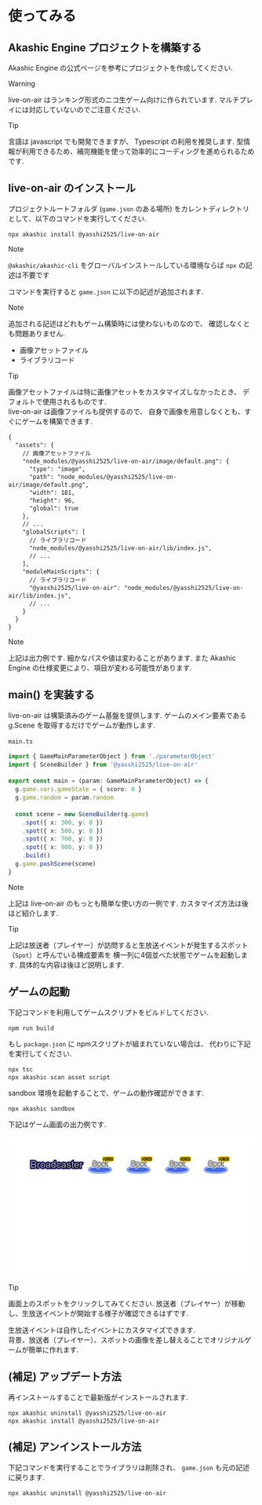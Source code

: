 # 使ってみる

## Akashic Engine プロジェクトを構築する

Akashic Engine の公式ページを参考にプロジェクトを作成してください.  

> [!WARNING]
> live-on-air はランキング形式のニコ生ゲーム向けに作られています.
> マルチプレイには対応していないのでご注意ください.

> [!TIP]
> 言語は javascript でも開発できますが、 Typescript の利用を推奨します.
> 型情報が利用できるため、補完機能を使って効率的にコーディングを進められるためです.

## live-on-air のインストール

プロジェクトルートフォルダ (`game.json` のある場所) をカレントディレクトリとして、以下のコマンドを実行してください.

```shell
npx akashic install @yasshi2525/live-on-air
```

> [!NOTE]
> `@akashic/akashic-cli` をグローバルインストールしている環境ならば
> `npx` の記述は不要です

コマンドを実行すると `game.json` に以下の記述が追加されます.  

> [!NOTE]
> 追加される記述はどれもゲーム構築時には使わないものなので、
> 確認しなくとも問題ありません.

* 画像アセットファイル
* ライブラリコード

> [!TIP]
> 画像アセットファイルは特に画像アセットをカスタマイズしなかったとき、
> デフォルトで使用されるものです.  
> live-on-air は画像ファイルも提供するので、
> 自身で画像を用意しなくとも、すぐにゲームを構築できます.

```json5
{
  "assets": {
    // 画像アセットファイル
    "node_modules/@yasshi2525/live-on-air/image/default.png": {
      "type": "image",
      "path": "node_modules/@yasshi2525/live-on-air/image/default.png",
      "width": 181,
      "height": 96,
      "global": true
    },
    // ...
    "globalScripts": [
      // ライブラリコード
      "node_modules/@yasshi2525/live-on-air/lib/index.js",
      // ...
    ],
    "moduleMainScripts": {
      // ライブラリコード
      "@yasshi2525/live-on-air": "node_modules/@yasshi2525/live-on-air/lib/index.js",
      // ...
    }
  }
}
```

> [!NOTE]
> 上記は出力例です. 細かなパスや値は変わることがあります.
> また Akashic Engine の仕様変更により、項目が変わる可能性があります.

## main() を実装する

live-on-air は構築済みのゲーム基盤を提供します.
ゲームのメイン要素である g.Scene を取得するだけでゲームが動作します.

`main.ts`

```typescript
import { GameMainParameterObject } from './parameterObject'
import { SceneBuilder } from '@yasshi2525/live-on-air'

export const main = (param: GameMainParameterObject) => {
  g.game.vars.gameState = { score: 0 }
  g.game.random = param.random
  
  const scene = new SceneBuilder(g.game)
    .spot({ x: 300, y: 0 })
    .spot({ x: 500, y: 0 })
    .spot({ x: 700, y: 0 })
    .spot({ x: 900, y: 0 })
    .build()
  g.game.pushScene(scene)
}
```

> [!NOTE]
> 上記は live-on-air のもっとも簡単な使い方の一例です.
> カスタマイズ方法は後ほど紹介します.

> [!TIP]
> 上記は放送者（プレイヤー）が訪問すると生放送イベントが発生するスポット（`Spot`）と呼んでいる構成要素を
> 横一列に4個並べた状態でゲームを起動します. 具体的な内容は後ほど説明します.

## ゲームの起動

下記コマンドを利用してゲームスクリプトをビルドしてください.

```shell
npm run build
```

もし `package.json` に npmスクリプトが組まれていない場合は、
代わりに下記を実行してください.

```shell
npx tsc
npx akashic scan asset script
```

sandbox 環境を起動することで、ゲームの動作確認ができます.

```shell
npx akashic sandbox
```

下記はゲーム画面の出力例です.

![ゲーム画面](getting.started.1.png)

> [!TIP]
> 画面上のスポットをクリックしてみてください.
> 放送者（プレイヤー）が移動し、生放送イベントが開始する様子が確認できるはずです.  

生放送イベントは自作したイベントにカスタマイズできます.  
背景、放送者（プレイヤー）、スポットの画像を差し替えることでオリジナルゲームが簡単に作れます.

## (補足) アップデート方法

再インストールすることで最新版がインストールされます.

```shell
npx akashic uninstall @yasshi2525/live-on-air
npx akashic install @yasshi2525/live-on-air
```

## (補足) アンインストール方法

下記コマンドを実行することでライブラリは削除され、 `game.json` も元の記述に戻ります.

```shell
npx akashic uninstall @yasshi2525/live-on-air
```

